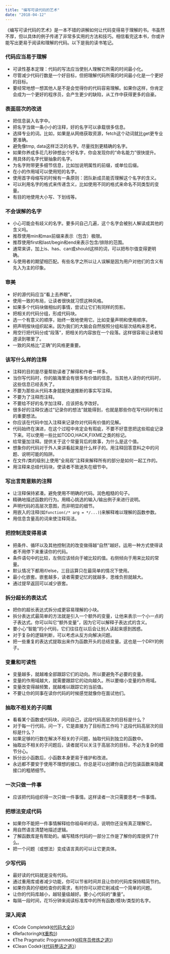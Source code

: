 ```yaml
---
title: "编写可读代码的艺术"
date: "2018-04-12"
---
```


《编写可读代码的艺术》是一本不错的讲解如何让代码变得易于理解的书。书虽然不厚，但以具体的例子传递了非常多实用的方法和技巧。相信看完这本书，你或许能写出更易于阅读和理解的代码。以下是我的读书笔记。

### 代码应当易于理解
* 可读性基本定理：代码的写法应当使别人理解它所需的时间最小化。
* 尽管减少代码行数是一个好目标，但把理解代码所需的时间最小化是一个更好的目标。
* 要经常地想一想其他人是不是会觉得你的代码容易理解。如果你这样，你肯定会成为一个更好的程序员，会产生更少的缺陷，从工作中获得更多的自豪。

### 表面层次的改进
* 把信息装入名字中。
* 把名字当做一条小小的注释，好的名字可以承载很多信息。
* 选择专业的词。比如，如果是从网络获取资源，fetch这个动词就比get更专业更准确。
* 避免像tmp, data这样泛泛的名字。尽量找到更精确的名字。
* 如果你养成多花几秒钟想出个好名字，你会发现你的“命名能力”很快提升。
* 用具体的名字代替抽象的名字。
* 为名字附带更多细节信息，比如加说明属性的前缀，或单位后缀。
* 在小的作用域可以使用短的名字。
* 使用首字母缩写的时候有一条原则：团队新成员能否理解这个名字的含义。
* 可以利用名字的格式来传递含义，比如使用不同的格式来命名不同类型的变量。
* 有目的地使用大小写、下划线等。

### 不会误解的名字
* 小心可能会有歧义的名字。要多问自己几遍，这个名字会被别人解读成其他的含义吗。
* 推荐使用min和max前缀来表示（包含）极限。
* 推荐使用first和last/begin和end来表示包含/排除的范围。
* 通常来讲，加上is、has、can或should这样的词，可以把布尔值变得更明确。
* 与使用者的期望相匹配。有些名字之所以让人误解是因为用户对他们的含义有先入为主的印象。

### 审美
* 好的源代码应当“看上去养眼”。
* 使用一致的布局，让读者很快就习惯这种风格。
* 如果多个代码块做相似的事情，尝试让它们有同样的剪影。
* 把相关的代码分组，形成代码块。
* 选一个有意义的顺序，始终一致地使用它。比如变量声明和使用顺序。
* 把声明按块组织起来。因为我们的大脑会自然按照分组和层次结构来思考。
* 用空行把代码分成“段落”，把相关的内容放在一个段落。这样很容易让读者知道读到哪里了。
* 一致的风格比“正确”的风格更重要。

### 该写什么样的注释
* 注释的目的是尽量帮助读者了解得和作者一样多。
* 当你写代码时，你的脑海里会有很多有价值的信息。当其他人读你的代码时，这些信息已经丢失了。
* 不要为那些从代码本身就能快速推断的事实写注释。
* 不要为了注释而注释。
* 不要给不好的名字加注释，应该把名字改好。
* 很多好的注释仅通过“记录你的想法”就能得到，也就是那些你在写代码时有过的重要想法。
* 你应该在代码中加入注释来记录你对代码有价值的见解。
* 代码始终在演进，在这个过程中肯定会有瑕疵，不要不好意思把这些瑕疵记录下来。可以使用一些比如TODO,HACK,FIXME之类的标记。
* 给常量加注释。提供关于这个常量背后的故事，为什么是这个值。
* 想象你的代码对于外人来讲看起来是什么样子的。用注释回答意料之中的问题、说明可能的陷阱。
* 在文件/类的级别上使用“全局观”注释来解释所有的部分是如何一起工作的。
* 用注释来总结代码块，使读者不致迷失在细节中。

### 写出言简意赅的注释
* 让注释保持紧凑。避免使用不明确的代码。润色粗糙的句子。
* 精确地描述函数的行为。用精心挑选的输入/输出例子来进行说明。
* 声明代码的高层次意图，而非明显的细节。
* 用嵌入的注释(如`function(/* arg = */...)`)来解释难以理解的函数参数。
* 用信息含量高的词来使注释简洁。

### 把控制流变得易读
* 把条件、循环以及其他控制流的改变做得越“自然”越好。运用一种方式使得读者不用停下来重读你的代码。
* 条件语句中的比较，左侧应该倾向于被比较的值。右侧倾向于用来比较的常量。
* 默认情况下都用if/else，三目运算只在最简单的情况下使用。
* 最小化嵌套。嵌套越多，读者需要记忆的就越多，思维负担就越大。
* 通过提早返回可以减少嵌套。

### 拆分超长的表达式
* 把你的超长表达式拆分成更容易理解的小块。
* 拆分表达式最简单的方法就是引入一个额外的变量，让他来表示一个小一点的子表达式。你可以叫它“额外变量”，因为它可以解释子表达式的含义。
* 要小心“智能”的小代码，它们往往在以后会让别人读起来感到困惑。
* 对于复杂的逻辑判断，可以考虑从反方向解决问题。
* 把一些重复的表达式提取出来作为函数开头的总结变量。这也是一个DRY的例子。

### 变量和可读性
* 变量越多，就越难全部跟踪它们的动向。所以要避免不必要的变量。
* 变量的作用域越大，就需要跟踪它的动向越久。所以要缩小变量的作用域。
* 变量改变得越频繁，就越难以跟踪它的当前值。
* 不要让你的同事在读你代码的时候感觉就像你在面试他们。

### 抽取不相关的子问题
* 看看某个函数或代码块，问问自己，这段代码高层次的目标是什么？
* 对于每一行代码，问一下，它是直接为了目标而工作吗？这段代码高层次的目标是什么？
* 如果足够的行数在解决不相关的子问题，抽取代码到独立的函数中。
* 抽取出不相关的子问题后，读者就可以关注于高层次的目标，不必为复杂的细节分心。
* 拆分出小函数后，小函数本身更易于维护和改进。
* 永远都不要安于使用不理想的接口。你总是可以创建你自己的包装函数来隐藏接口的粗陋细节。

### 一次只做一件事
* 应该把代码组织得一次只做一件事情。这样读者一次只需要思考一件事情。

### 把想法变成代码
* 如果你不能把一件事情解释给你祖母听的话，说明你还没有真正理解它。
* 用自然语言清楚地描述逻辑。
* 了解函数库是有帮助的。编写精炼代码的一部分工作是了解你的库提供了什么。
* 把一个问题（或想法）变成语言真的可以让它更具体。

### 少写代码
* 最好读的代码就是没有代码。
* 通过重用库或者减少功能，你可以节省时间并且让你的代码库保持精简节约。
* 如果你真的仔细检查你的需求，有时你可以把它削减成一个简单的问题。
* 让你的代码库越小，越轻量级越好。要小心代码的“重量”。
* 每隔一段时间，花15分钟来阅读标准库中的所有函数/模块/类型的名字。

### 深入阅读
* 《Code Complete》([《代码大全》](https://book.douban.com/subject/1477390/))
* 《Refactoring》([《重构》](https://book.douban.com/subject/4262627/))
* 《The Pragmatic Programmer》([《程序员修炼之道》](https://book.douban.com/subject/5387402/))
* 《Clean Code》（[《代码整洁之道》](https://book.douban.com/subject/4199741/)）